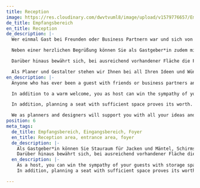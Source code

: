 ```yaml
---
title: Reception
image: https://res.cloudinary.com/dwvtvuml8/image/upload/v1579776657/Empfangsbereich-modern-innen-Empfang_duiire.jpg
de_title: Empfangsbereich
en_title: Reception
de_description: |-
  Wer einmal Gast bei Freunden oder Business Partnern war und sich von der Türschwelle an rundherum wohl, ja fast wie Zuhause fühlte, hat erkannt: Der erste Eindruck gemeinsamer Zeit in guter Gesellschaft entsteht bereits im Empfangsbereich der Immobilie.

  Neben einer herzlichen Begrüßung können Sie als Gastgeber*in zudem mit Stauraum für Jacken und Mäntel, Schirmständer, Ablage für Taschen und Schuhe die Sympathie ihrer Gäste gewinnen. Ihr Empfangsbereich wird durch eine klare, ästhetische und zugleich funktionale Gestaltung Raum für Begegnungen sein. Ihre Garderobe kann dabei in getrennten und passgenauen Einbauschränken Platz finden. Vorausschauend geplante Sichtachsen lenken den Blick ihrer Gäste auf Kunst oder frische Blumen.

  Darüber hinaus bewährt sich, bei ausreichend vorhandener Fläche die Planung einer Sitzgelegenheit. Diese erhöht Ihren und den Komfort Ihrer Gäste und erleichtert das Aus- und Anziehen von Schuhen. Vielleicht ergibt sich in der Planung auch die Möglichkeit für ein Schlüsseltableau. Mit unseren passgenauen und individuell abgestimmten Einbauten lassen sich auch unansehnliche Elektroverteiler problemlos kaschieren.

  Als Planer und Gestalter stehen wir Ihnen bei all Ihren Ideen und Wünschen unterstützend und beratend zur Seite. Gemeinsam mit Ihnen entwickeln wir, selbst auf kleinem Raum, die optimale Lösung.
en_description: |-
  Anyone who has ever been a guest with friends or business partners and who felt comfortable, almost at home from the doorstep, has realized that the first impression of spending time together in good company is already in the reception area of ​​the property.

  In addition to a warm welcome, you as host can win the sympathy of your guests with additional storage space for jackets and coats, umbrella stands, storage for bags and shoes. In addition, your reception area is inviting when it is bright, aesthetically pleasing and functional. It is advisable to store your own wardrobe in optimally designed, fitted wardrobes. You can direct your guests' gaze to fresh flowers or art with interestingly designed visual axes.

  In addition, planning a seat with sufficient space proves its worth. This increases the comfort of your guests and makes it easier to take shoes off and on. Perhaps there is also the possibility of a key panel in the planning. It is also possible to have an electrical distributor cleverly concealed behind a decorative furniture front.

  We as planners and designers will support you with all your ideas and work with you to develop the optimal solution, even in the smallest space, an optimized result.
position: 6
meta_tags:
  de_title: Empfangsbereich, Eingangsbereich, Foyer
  en_title: Reception area, entrance area, foyer
  de_description: |-
    Als Gastgeber*in können Sie Stauraum für Jacken und Mäntel, Schirmständer, Ablage für Taschen und Schuhe die Sympathie ihrer Gäste gewinnen. Ihr Empfangsbereich wird durch eine klare, ästhetische und zugleich funktionale Gestaltung Raum für Begegnungen sein. Ihre Garderobe kann dabei in getrennten und passgenauen Einbauschränken Platz finden. Vorausschauend geplante Sichtachsen lenken den Blick ihrer Gäste auf Kunst oder frische Blumen.
    Darüber hinaus bewährt sich, bei ausreichend vorhandener Fläche die Planung einer Sitzgelegenheit. Diese erhöht Ihren und den Komfort Ihrer Gäste und erleichtert das Aus- und Anziehen von Schuhen. Vielleicht ergibt sich in der Planung auch die Möglichkeit für ein Schlüsseltableau. Mit unseren passgenauen und individuell abgestimmten Einbauten lassen sich auch unansehnliche Elektroverteiler problemlos kaschieren.
  en_description: |-
    As a host, you can win the sympathy of your guests with storage space for jackets and coats, umbrella stands, storage for bags and shoes. Your reception area will be a space for encounters thanks to a clear, aesthetic and at the same time functional design. Your wardrobe can be stored in separate and custom-fit wardrobes. Forward-looking visual axes direct your guests' eyes to art or fresh flowers.
    In addition, planning a seat with sufficient space proves its worth. This increases your and your guests' comfort and makes it easier to take shoes off and on. Perhaps there is also the possibility of a key panel in the planning. With our tailor-made and individually tailored fittings, even unsightly electrical distributors can be easily concealed.

---
```

